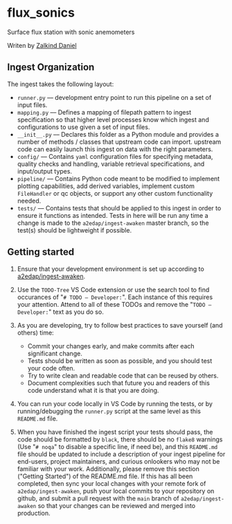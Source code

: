 # flux_sonics

Surface flux station with sonic anemometers

<!-- # TODO – Developer: Add more to the ingest description here -->

Writen by [Zalkind Daniel](mailto:dzalkind@nrel.gov)

## Ingest Organization

The ingest takes the following layout:

- `runner.py` –– development entry point to run this pipeline on a set of input files.
- `mapping.py` –– Defines a mapping of filepath pattern to ingest specification so that
higher level processes know which ingest and configurations to use given a set of input
files.
- `__init__.py` –– Declares this folder as a Python module and provides a number of
methods / classes that upstream code can import.
upstream code can easily launch this ingest on data with the right parameters.
- `config/` –– Contains `yaml` configuration files for specifying metadata, quality
checks and handling, variable retrieval specifications, and input/output types.
- `pipeline/` –– Contains Python code meant to be modified to implement plotting
capabilities, add derived variables, implement custom `FileHandler` or qc objects, or
support any other custom functionality needed.
- `tests/` –– Contains tests that should be applied to this ingest in order to ensure
it functions as intended. Tests in here will be run any time a change is made to the
`a2edap/ingest-awaken` master branch, so the test(s) should be lightweight if possible.


## Getting started

1. Ensure that your development environment is set up according to 
[a2edap/ingest-awaken](https://github.com/a2edap/ingest-awaken).

2. Use the `TODO-Tree` VS Code extension or use the search tool to find occurances of
"`# TODO – Developer:`". Each instance of this requires your attention. Attend to all
of these TODOs and remove the "`TODO – Developer:`" text as you do so.

3. As you are developing, try to follow best practices to save yourself (and others)
time:
    - Commit your changes early, and make commits after each significant change.
    - Tests should be written as soon as possible, and you should test your code often.
    - Try to write clean and readable code that can be reused by others.
    - Document complexities such that future you and readers of this code understand
    what it is that you are doing.

4. You can run your code locally in VS Code by running the tests, or by 
running/debugging the `runner.py` script at the same level as this `README.md` file.

5. When you have finished the ingest script your tests should pass, the code should be
formatted by `black`, there should be no `flake8` warnings (Use "`# noqa`" to disable
a specific line, if need be), and this `README.md` file should be updated to include a
description of your ingest pipeline for end-users, project maintainers, and curious
onlookers who may not be familiar with your work. Additionally, please remove this
section ("Getting Started") of the README.md file. If this has all been completed, then
sync your local changes with your remote fork of `a2edap/ingest-awaken`, push your
local commits to your repository on github, and submit a pull request with the `main`
branch of `a2edap/ingest-awaken` so that your changes can be reviewed and merged into
production.
